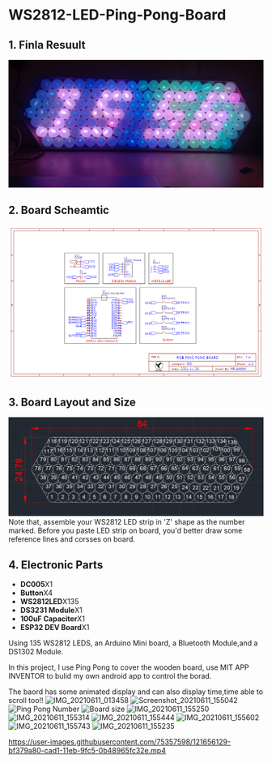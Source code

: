 # WS2812-LED-Ping-Pong-Board
## 1. Finla Resuult
![Finall result](https://github.com/MR-Addict/WS2812-LED-Ping-Pong-Board/blob/main/Images/Image02.jpg)

## 2. Board Scheamtic
![Schematic](https://github.com/MR-Addict/WS2812-LED-Ping-Pong-Board/blob/main/Images/Schematic.png)

## 3. Board Layout and Size
![Board Layout and Size](https://github.com/MR-Addict/WS2812-LED-Ping-Pong-Board/blob/main/Images/Image05.jpg)
Note that, assemble your WS2812 LED strip in 'Z' shape as the number marked.
Before you paste LED strip on board, you'd better draw some reference lines and corsses on board.

## 4. Electronic Parts
- **DC005**X1
- **Button**X4
- **WS2812LED**X135
- **DS3231 Module**X1
- **100uF Capaciter**X1
- **ESP32 DEV Board**X1

Using 135 WS2812 LEDS, an Arduino Mini board, a Bluetooth Module,and a DS1302 Module.

In this project, I use Ping Pong to cover the wooden board, use MIT APP INVENTOR to bulid my own android app to control the borad.

The baord has some animated display and can also display time,time able to scroll too!!
![IMG_20210611_013458](https://user-images.githubusercontent.com/75357598/121655079-eb9ee700-cad0-11eb-8b81-7881bab827aa.jpg)
![Screenshot_20210611_155042](https://user-images.githubusercontent.com/75357598/121654450-51d73a00-cad0-11eb-8cdc-119381321f55.jpg)
![Ping Pong Number](https://user-images.githubusercontent.com/75357598/121654973-d4f89000-cad0-11eb-8df4-7e1e9c1c95a8.png)
![Board size](https://user-images.githubusercontent.com/75357598/121654949-d1fd9f80-cad0-11eb-9d2b-ef902ffff1f2.png)
![IMG_20210611_155250](https://user-images.githubusercontent.com/75357598/121655000-db870780-cad0-11eb-9ec6-7bebcf2b6646.jpg)
![IMG_20210611_155314](https://user-images.githubusercontent.com/75357598/121655031-e0e45200-cad0-11eb-90a5-a70b26961c38.jpg)
![IMG_20210611_155444](https://user-images.githubusercontent.com/75357598/121655044-e3df4280-cad0-11eb-9d6d-7edd42022937.jpg)
![IMG_20210611_155602](https://user-images.githubusercontent.com/75357598/121655055-e6419c80-cad0-11eb-8ceb-883dae8c9f3f.jpg)
![IMG_20210611_155743](https://user-images.githubusercontent.com/75357598/121655064-e93c8d00-cad0-11eb-99fc-d63a31ee0954.jpg)
![IMG_20210611_155235](https://user-images.githubusercontent.com/75357598/121655100-ee99d780-cad0-11eb-9ed4-a95d23f6ca66.jpg)


https://user-images.githubusercontent.com/75357598/121656129-bf379a80-cad1-11eb-9fc5-0b48965fc32e.mp4
